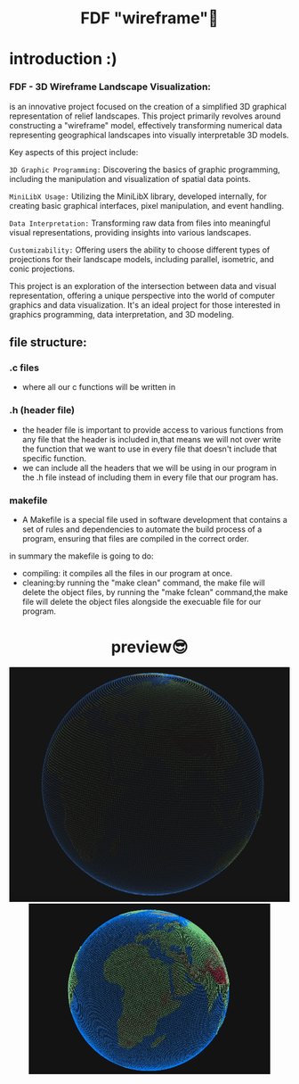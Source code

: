 <h1 align="center">FDF "wireframe"🦾
</h1>


# introduction :)

### FDF - 3D Wireframe Landscape Visualization:

is an innovative project focused on the creation of a simplified 3D graphical representation of relief landscapes. This project primarily revolves around constructing a "wireframe" model, effectively transforming numerical data representing geographical landscapes into visually interpretable 3D models.

Key aspects of this project include:

`3D Graphic Programming:` Discovering the basics of graphic programming, including the manipulation and visualization of spatial data points.

`MiniLibX Usage:` Utilizing the MiniLibX library, developed internally, for creating basic graphical interfaces, pixel manipulation, and event handling.

`Data Interpretation:` Transforming raw data from files into meaningful visual representations, providing insights into various landscapes.

`Customizability:` Offering users the ability to choose different types of projections for their landscape models, including parallel, isometric, and conic projections.

This project is an exploration of the intersection between data and visual representation, offering a unique perspective into the world of computer graphics and data visualization. It's an ideal project for those interested in graphics programming, data interpretation, and 3D modeling.

## file structure:

### .c files 
- where all our c functions will be written in
### .h (header file)
- the header file is important to provide access to various functions from any file that the header is included in,that means we will not over write the function that we want to use in every file that doesn't include that specific function.
- we can include all the headers that we will be using in our program in the .h file instead of including them in every file that our program has.

### makefile
- A Makefile is a special file used in software development that contains a set of rules and dependencies to automate the build process of a program, ensuring that files are compiled in the correct order.

in summary the makefile is going to do:
- compiling: it compiles all the files in our program at once.
- cleaning:by running the "make clean" command, the make file will delete the object files, by running the "make fclean" command,the make file will delete the object files alongside the execuable file for our program.

<h1 align="center"> preview😎
</h1>
       
<p align="center">
  <img src="https://github.com/yazan-metax/FDF/blob/main/image/Screenshot%202024-01-15%20at%2002.27.32.png">
  <img src="https://github.com/yazan-metax/FDF/blob/main/image/Screen%2520Recording%25202024-01-15%2520at%252002.11.59%25202.gif">
</p>
